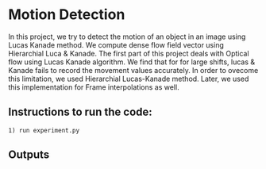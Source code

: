 # Motion Detection
In this project, we try to detect the motion of an object in an image using Lucas Kanade method. We compute dense flow field vector using Hierarchial Luca & Kanade. The first part of this project deals with Optical flow using Lucas Kanade algorithm. We find that for for large shifts, lucas & Kanade fails to record the movement values accurately. In order to ovecome this limitation, we used Hierarchial Lucas-Kanade method. Later, we used this implementation for Frame interpolations as well.

## Instructions to run the code:
	1) run experiment.py
	
## Outputs

